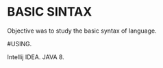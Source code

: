 # BASIC SINTAX

Objective was to study the basic syntax of language.

#USING.

Intellij IDEA.
JAVA 8.